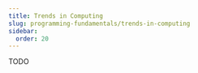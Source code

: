 ```yaml
---
title: Trends in Computing
slug: programming-fundamentals/trends-in-computing
sidebar:
  order: 20
---
```


TODO

